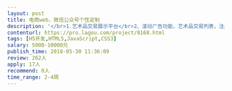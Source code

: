```yaml
---                
layout: post       
title: 电商web，微信公众号个性定制           
description: '</br>1.艺术品交易展示平台</br>2、滚动广告功能，艺术品交易列表，注册，支付，艺术品发布，站内搜索，站内消息推送</br>3、参考猎聘</br>'     
contenturl: https://pro.lagou.com/project/8168.html      
tags: [H5开发,HTML5,JavaScript,CSS3]            
salary: 5000-10000元          
publish_time: 2018-05-30 11:36:09         
review: 262人                   
apply: 17人                   
recommend: 0人                   
time_range: 2-4周              
---                 
```

